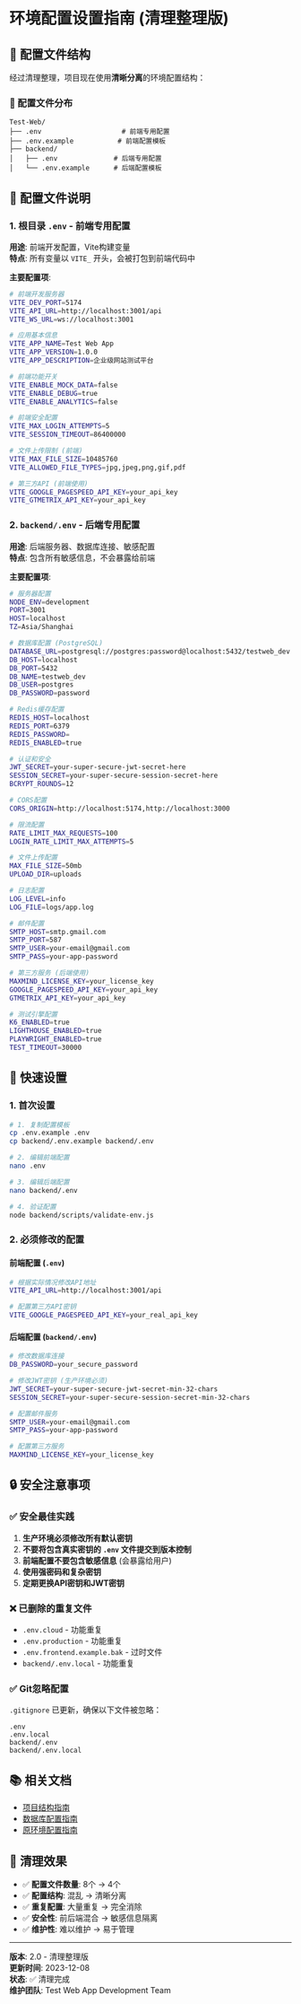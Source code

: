 # 环境配置设置指南 (清理整理版)

## 🎯 配置文件结构

经过清理整理，项目现在使用**清晰分离**的环境配置结构：

### 📁 配置文件分布

```
Test-Web/
├── .env                    # 前端专用配置
├── .env.example           # 前端配置模板
├── backend/
│   ├── .env              # 后端专用配置
│   └── .env.example      # 后端配置模板
```

## 🔧 配置文件说明

### 1. 根目录 `.env` - 前端专用配置

**用途**: 前端开发配置，Vite构建变量  
**特点**: 所有变量以 `VITE_` 开头，会被打包到前端代码中

**主要配置项**:
```bash
# 前端开发服务器
VITE_DEV_PORT=5174
VITE_API_URL=http://localhost:3001/api
VITE_WS_URL=ws://localhost:3001

# 应用基本信息
VITE_APP_NAME=Test Web App
VITE_APP_VERSION=1.0.0
VITE_APP_DESCRIPTION=企业级网站测试平台

# 前端功能开关
VITE_ENABLE_MOCK_DATA=false
VITE_ENABLE_DEBUG=true
VITE_ENABLE_ANALYTICS=false

# 前端安全配置
VITE_MAX_LOGIN_ATTEMPTS=5
VITE_SESSION_TIMEOUT=86400000

# 文件上传限制 (前端)
VITE_MAX_FILE_SIZE=10485760
VITE_ALLOWED_FILE_TYPES=jpg,jpeg,png,gif,pdf

# 第三方API (前端使用)
VITE_GOOGLE_PAGESPEED_API_KEY=your_api_key
VITE_GTMETRIX_API_KEY=your_api_key
```

### 2. `backend/.env` - 后端专用配置

**用途**: 后端服务器、数据库连接、敏感配置  
**特点**: 包含所有敏感信息，不会暴露给前端

**主要配置项**:
```bash
# 服务器配置
NODE_ENV=development
PORT=3001
HOST=localhost
TZ=Asia/Shanghai

# 数据库配置 (PostgreSQL)
DATABASE_URL=postgresql://postgres:password@localhost:5432/testweb_dev
DB_HOST=localhost
DB_PORT=5432
DB_NAME=testweb_dev
DB_USER=postgres
DB_PASSWORD=password

# Redis缓存配置
REDIS_HOST=localhost
REDIS_PORT=6379
REDIS_PASSWORD=
REDIS_ENABLED=true

# 认证和安全
JWT_SECRET=your-super-secure-jwt-secret-here
SESSION_SECRET=your-super-secure-session-secret-here
BCRYPT_ROUNDS=12

# CORS配置
CORS_ORIGIN=http://localhost:5174,http://localhost:3000

# 限流配置
RATE_LIMIT_MAX_REQUESTS=100
LOGIN_RATE_LIMIT_MAX_ATTEMPTS=5

# 文件上传配置
MAX_FILE_SIZE=50mb
UPLOAD_DIR=uploads

# 日志配置
LOG_LEVEL=info
LOG_FILE=logs/app.log

# 邮件配置
SMTP_HOST=smtp.gmail.com
SMTP_PORT=587
SMTP_USER=your-email@gmail.com
SMTP_PASS=your-app-password

# 第三方服务 (后端使用)
MAXMIND_LICENSE_KEY=your_license_key
GOOGLE_PAGESPEED_API_KEY=your_api_key
GTMETRIX_API_KEY=your_api_key

# 测试引擎配置
K6_ENABLED=true
LIGHTHOUSE_ENABLED=true
PLAYWRIGHT_ENABLED=true
TEST_TIMEOUT=30000
```

## 🚀 快速设置

### 1. 首次设置
```bash
# 1. 复制配置模板
cp .env.example .env
cp backend/.env.example backend/.env

# 2. 编辑前端配置
nano .env

# 3. 编辑后端配置
nano backend/.env

# 4. 验证配置
node backend/scripts/validate-env.js
```

### 2. 必须修改的配置

#### 前端配置 (`.env`)
```bash
# 根据实际情况修改API地址
VITE_API_URL=http://localhost:3001/api

# 配置第三方API密钥
VITE_GOOGLE_PAGESPEED_API_KEY=your_real_api_key
```

#### 后端配置 (`backend/.env`)
```bash
# 修改数据库连接
DB_PASSWORD=your_secure_password

# 修改JWT密钥 (生产环境必须)
JWT_SECRET=your-super-secure-jwt-secret-min-32-chars
SESSION_SECRET=your-super-secure-session-secret-min-32-chars

# 配置邮件服务
SMTP_USER=your-email@gmail.com
SMTP_PASS=your-app-password

# 配置第三方服务
MAXMIND_LICENSE_KEY=your_license_key
```

## 🔒 安全注意事项

### ✅ 安全最佳实践
1. **生产环境必须修改所有默认密钥**
2. **不要将包含真实密钥的 `.env` 文件提交到版本控制**
3. **前端配置不要包含敏感信息** (会暴露给用户)
4. **使用强密码和复杂密钥**
5. **定期更换API密钥和JWT密钥**

### ❌ 已删除的重复文件
- `.env.cloud` - 功能重复
- `.env.production` - 功能重复  
- `.env.frontend.example.bak` - 过时文件
- `backend/.env.local` - 功能重复

### ✅ Git忽略配置
`.gitignore` 已更新，确保以下文件被忽略：
```
.env
.env.local
backend/.env
backend/.env.local
```

## 📚 相关文档

- [项目结构指南](PROJECT_STRUCTURE.md)
- [数据库配置指南](DATABASE_COMPLETE_GUIDE.md)
- [原环境配置指南](ENV_CONFIGURATION_GUIDE.md)

## 🎉 清理效果

- ✅ **配置文件数量**: 8个 → 4个
- ✅ **配置结构**: 混乱 → 清晰分离
- ✅ **重复配置**: 大量重复 → 完全消除
- ✅ **安全性**: 前后端混合 → 敏感信息隔离
- ✅ **维护性**: 难以维护 → 易于管理

---

**版本**: 2.0 - 清理整理版  
**更新时间**: 2023-12-08  
**状态**: ✅ 清理完成  
**维护团队**: Test Web App Development Team
